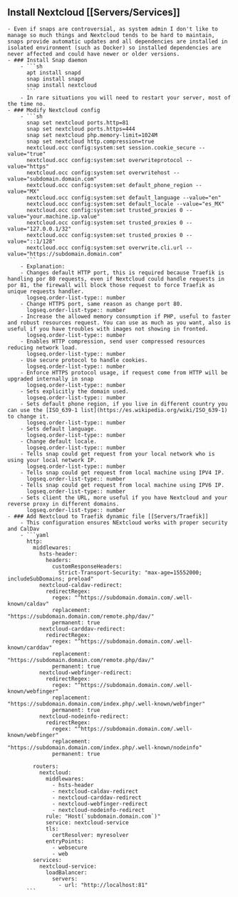 ## Install Nextcloud [[Servers/Services]]
	- Even if snaps are controversial, as system admin I don't like to manage so much things and Nextcloud tends to be hard to maintain, snaps provide automatic updates and all dependencies are installed in isolated environment (such as Docker) so installed dependencies are never affected and could have newer or older versions.
	- ### Install Snap daemon
		- ```sh
		  apt install snapd
		  snap install snapd
		  snap install nextcloud
		  ```
		- In rare situations you will need to restart your server, most of the time no.
	- ### Modify Nextcloud config
		- ```sh
		  snap set nextcloud ports.http=81
		  snap set nextcloud ports.https=444
		  snap set nextcloud php.memory-limit=1024M
		  snap set nextcloud http.compression=true
		  nextcloud.occ config:system:set session.cookie_secure --value="true"
		  nextcloud.occ config:system:set overwriteprotocol --value="https"
		  nextcloud.occ config:system:set overwritehost --value="subdomain.domain.com"
		  nextcloud.occ config:system:set default_phone_region --value="MX"
		  nextcloud.occ config:system:set default_language --value="en"
		  nextcloud.occ config:system:set default_locale --value="es_MX"
		  nextcloud.occ config:system:set trusted_proxies 0 --value="your.machine.ip.value"
		  nextcloud.occ config:system:set trusted_proxies 0 --value="127.0.0.1/32"
		  nextcloud.occ config:system:set trusted_proxies 0 --value="::1/128"
		  nextcloud.occ config:system:set overwrite.cli.url --value="https://subdomain.domain.com"
		  ```
		- Explanation:
		- Changes default HTTP port, this is required because Traefik is handling por 80 requests, even if Nextcloud could handle requests in por 81, the firewall will block those request to force Traefik as unique requests handler.
		  logseq.order-list-type:: number
		- Change HTTPS port, same reason as change port 80.
		  logseq.order-list-type:: number
		- Increase the allowed memory consumption if PHP, useful to faster and robust resources request. You can use as much as you want, also is useful if you have troubles with images not showing in fronted.
		  logseq.order-list-type:: number
		- Enables HTTP compression, send user compressed resources reducing network load.
		  logseq.order-list-type:: number
		- Use secure protocol to handle cookies.
		  logseq.order-list-type:: number
		- Enforce HTTPS protocol usage, if request come from HTTP will be upgraded internally in snap
		  logseq.order-list-type:: number
		- Sets explicitly the domain used.
		  logseq.order-list-type:: number
		- Sets default phone region, if you live in different country you can use the [ISO_639-1 list](https://es.wikipedia.org/wiki/ISO_639-1) to change it.
		  logseq.order-list-type:: number
		- Sets default language.
		  logseq.order-list-type:: number
		- Change default locale.
		  logseq.order-list-type:: number
		- Tells snap could get request from your local network who is using your local network IP.
		  logseq.order-list-type:: number
		- Tells snap could get request from local machine using IPV4 IP.
		  logseq.order-list-type:: number
		- Tells snap could get request from local machine using IPV6 IP.
		  logseq.order-list-type:: number
		- Sets client the URL, more useful if you have Nextcloud and your reverse proxy in different domains.
		  logseq.order-list-type:: number
	- ### Add Nextcloud to Traefik dynamic file [[Servers/Traefik]]
		- This configuration ensures NExtcloud works with proper security and CalDav
		- ```yaml
		  http:
		    middlewares:
		      hsts-header:
		        headers:
		          customResponseHeaders:
		            Strict-Transport-Security: "max-age=15552000; includeSubDomains; preload"
		      nextcloud-caldav-redirect:
		        redirectRegex:
		          regex: "^https://subdomain.domain.com/.well-known/caldav"
		          replacement: "https://subdomain.domain.com/remote.php/dav/"
		          permanent: true
		      nextcloud-carddav-redirect:
		        redirectRegex:
		          regex: "^https://subdomain.domain.com/.well-known/carddav"
		          replacement: "https://subdomain.domain.com/remote.php/dav/"
		          permanent: true
		      nextcloud-webfinger-redirect:
		        redirectRegex:
		          regex: "^https://subdomain.domain.com/.well-known/webfinger"
		          replacement: "https://subdomain.domain.com/index.php/.well-known/webfinger"
		          permanent: true
		      nextcloud-nodeinfo-redirect:
		        redirectRegex:
		          regex: "^https://subdomain.domain.com/.well-known/webfinger"
		          replacement: "https://subdomain.domain.com/index.php/.well-known/nodeinfo"
		          permanent: true
		  
		    routers:
		      nextcloud:
		        middlewares:
		          - hsts-header
		          - nextcloud-caldav-redirect
		          - nextcloud-carddav-redirect
		          - nextcloud-webfinger-redirect
		          - nextcloud-nodeinfo-redirect
		        rule: "Host(`subdomain.domain.com`)"
		        service: nextcloud-service
		        tls:
		          certResolver: myresolver
		        entryPoints:
		          - websecure
		          - web
		    services:
		      nextcloud-service:
		        loadBalancer:
		          servers:
		            - url: "http://localhost:81"
		  ```